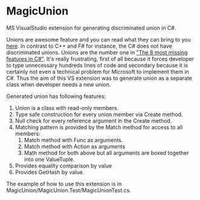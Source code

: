 # MagicUnion
MS VisualStudio extension for generating discriminated union in C#.

Unions are awesome feature and you can read what they can bring to you [here](https://fsharpforfunandprofit.com/posts/discriminated-unions/). 
In contrast to C++ and F# for instance, the C# does not have discriminated unions. Unions are the number one in ["The 8 most missing features in C#"](https://tooslowexception.com/the-8-most-missing-features-in-c/). 
It's really frustrating, first of all because it forces developer to type unnecessary hundreds lines of code and secondary because it is certainly not even a technical problem for Microsoft to implement them in C#. Thus the aim of this VS extension was to generate union as a separate class when developer needs a new union.

Generated union has following features:

1. Union is a class with read-only members.
1. Type safe construction for every union member via Create method.
1. Null check for every reference argument in the Create method.
1. Matching pattern is provided by the Match method for access to all members:
   1. Match method with Func as arguments.
   1. Match method with Action as arguments
   1. Math method for both above but all arguments are boxed together into one ValueTuple.
1. Provides equality comparison by value
1. Provides GetHash by value.


The example of how to use this extension is in MagicUnion/MagicUnion.Test/MagicUnionTest.cs.


